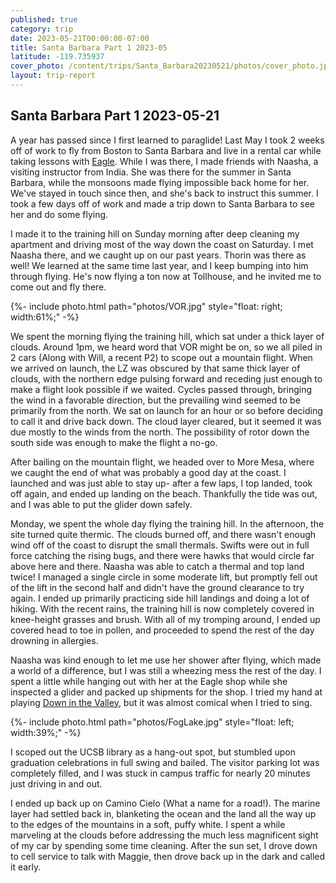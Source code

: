 ```yaml
---
published: true
category: trip
date: 2023-05-21T00:00:00-07:00
title: Santa Barbara Part 1 2023-05
latitude: -119.735937
cover_photo: /content/trips/Santa_Barbara20230521/photos/cover_photo.jpg
layout: trip-report
---
```



## Santa Barbara Part 1 2023-05-21


A year has passed since I first learned to paraglide! Last May I took 2 weeks off of work to fly from Boston to Santa Barbara and live in a rental car while taking lessons with [Eagle](https://www.paragliding.com/). While I was there, I made friends with Naasha, a visiting instructor from India. She was there for the summer in Santa Barbara, while the monsoons made flying impossible back home for her. We've stayed in touch since then, and she's back to instruct this summer. I took a few days off of work and made a trip down to Santa Barbara to see her and do some flying. 

I made it to the training hill on Sunday morning after deep cleaning my apartment and driving most of the way down the coast on Saturday. I met Naasha there, and we caught up on our past years. Thorin was there as well! We learned at the same time last year, and I keep bumping into him through flying. He's now flying a ton now at Tollhouse, and he invited me to come out and fly there. 

{%- include photo.html 
    path="photos/VOR.jpg"
    style="float: right; width:61%;"
-%}

We spent the morning flying the training hill, which sat under a thick layer of clouds. Around 1pm, we heard word that VOR might be on, so we all piled in 2 cars (Along with Will, a recent P2) to scope out a mountain flight. When we arrived on launch, the LZ was obscured by that same thick layer of clouds, with the northern edge pulsing forward and receding just enough to make a flight look possible if we waited. Cycles passed through, bringing the wind in a favorable direction, but the prevailing wind seemed to be primarily from the north. We sat on launch for an hour or so before deciding to call it and drive back down. The cloud layer cleared, but it seemed it was due mostly to the winds from the north. The possibility of rotor down the south side was enough to make the flight a no-go. 

After bailing on the mountain flight, we headed over to More Mesa, where we caught the end of what was probably a good day at the coast. I launched and was just able to stay up- after a few laps, I top landed, took off again, and ended up landing on the beach. Thankfully the tide was out, and I was able to put the glider down safely.

Monday, we spent the whole day flying the training hill. In the afternoon, the site turned quite thermic. The clouds burned off, and there wasn't enough wind off of the coast to disrupt the small thermals. Swifts were out in full force catching the rising bugs, and there were hawks that would circle far above here and there. Naasha was able to catch a thermal and top land twice! I managed a single circle in some moderate lift, but promptly fell out of the lift in the second half and didn't have the ground clearance to try again. I ended up primarily practicing side hill landings and doing a lot of hiking. With the recent rains, the training hill is now completely covered in knee-height grasses and brush. With all of my tromping around, I ended up covered head to toe in pollen, and proceeded to spend the rest of the day drowning in allergies. 

Naasha was kind enough to let me use her shower after flying, which made a world of a difference, but I was still a wheezing mess the rest of the day. I spent a little while hanging out with her at the Eagle shop while she inspected a glider and packed up shipments for the shop. I tried my hand at playing [Down in the Valley](https://www.youtube.com/watch?v=2iSQGWpy0qY), but it was almost comical when I tried to sing.

{%- include photo.html 
    path="photos/FogLake.jpg"
    style="float: left; width:39%;"
-%}

I scoped out the UCSB library as a hang-out spot, but stumbled upon graduation celebrations in full swing and bailed. The visitor parking lot was completely filled, and I was stuck in campus traffic for nearly 20 minutes just driving in and out. 

I ended up back up on Camino Cielo (What a name for a road!). The marine layer had settled back in, blanketing the ocean and the land all the way up to the edges of the mountains in a soft, puffy white. I spent a while marveling at the clouds before addressing the much less magnificent sight of my car by spending some time cleaning. After the sun set, I drove down to cell service to talk with Maggie, then drove back up in the dark and called it early. 





